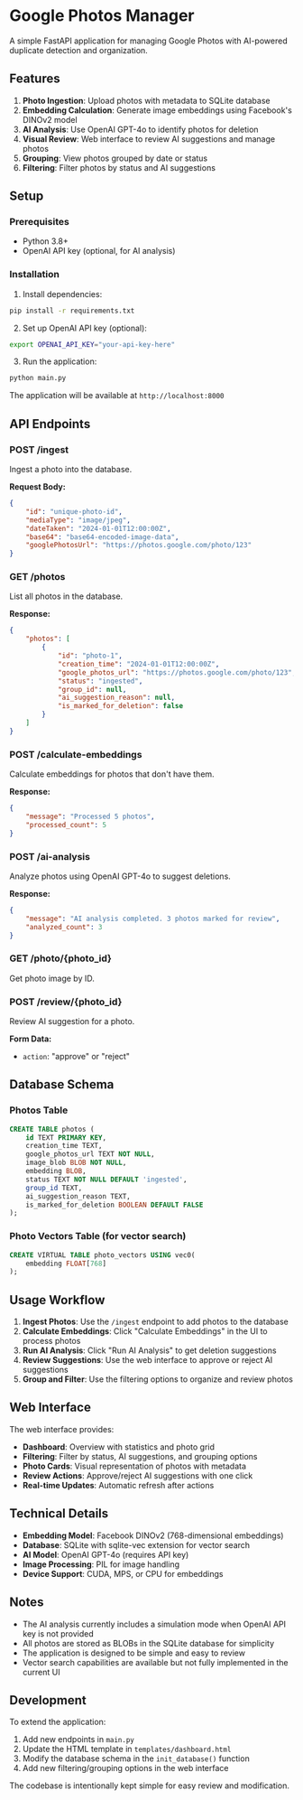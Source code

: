 # Google Photos Manager

A simple FastAPI application for managing Google Photos with AI-powered duplicate detection and organization.

## Features

1. **Photo Ingestion**: Upload photos with metadata to SQLite database
2. **Embedding Calculation**: Generate image embeddings using Facebook's DINOv2 model
3. **AI Analysis**: Use OpenAI GPT-4o to identify photos for deletion
4. **Visual Review**: Web interface to review AI suggestions and manage photos
5. **Grouping**: View photos grouped by date or status
6. **Filtering**: Filter photos by status and AI suggestions

## Setup

### Prerequisites

- Python 3.8+
- OpenAI API key (optional, for AI analysis)

### Installation

1. Install dependencies:
```bash
pip install -r requirements.txt
```

2. Set up OpenAI API key (optional):
```bash
export OPENAI_API_KEY="your-api-key-here"
```

3. Run the application:
```bash
python main.py
```

The application will be available at `http://localhost:8000`

## API Endpoints

### POST /ingest
Ingest a photo into the database.

**Request Body:**
```json
{
    "id": "unique-photo-id",
    "mediaType": "image/jpeg",
    "dateTaken": "2024-01-01T12:00:00Z",
    "base64": "base64-encoded-image-data",
    "googlePhotosUrl": "https://photos.google.com/photo/123"
}
```

### GET /photos
List all photos in the database.

**Response:**
```json
{
    "photos": [
        {
            "id": "photo-1",
            "creation_time": "2024-01-01T12:00:00Z",
            "google_photos_url": "https://photos.google.com/photo/123",
            "status": "ingested",
            "group_id": null,
            "ai_suggestion_reason": null,
            "is_marked_for_deletion": false
        }
    ]
}
```

### POST /calculate-embeddings
Calculate embeddings for photos that don't have them.

**Response:**
```json
{
    "message": "Processed 5 photos",
    "processed_count": 5
}
```

### POST /ai-analysis
Analyze photos using OpenAI GPT-4o to suggest deletions.

**Response:**
```json
{
    "message": "AI analysis completed. 3 photos marked for review",
    "analyzed_count": 3
}
```

### GET /photo/{photo_id}
Get photo image by ID.

### POST /review/{photo_id}
Review AI suggestion for a photo.

**Form Data:**
- `action`: "approve" or "reject"

## Database Schema

### Photos Table
```sql
CREATE TABLE photos (
    id TEXT PRIMARY KEY,
    creation_time TEXT,
    google_photos_url TEXT NOT NULL,
    image_blob BLOB NOT NULL,
    embedding BLOB,
    status TEXT NOT NULL DEFAULT 'ingested',
    group_id TEXT,
    ai_suggestion_reason TEXT,
    is_marked_for_deletion BOOLEAN DEFAULT FALSE
);
```

### Photo Vectors Table (for vector search)
```sql
CREATE VIRTUAL TABLE photo_vectors USING vec0(
    embedding FLOAT[768]
);
```

## Usage Workflow

1. **Ingest Photos**: Use the `/ingest` endpoint to add photos to the database
2. **Calculate Embeddings**: Click "Calculate Embeddings" in the UI to process photos
3. **Run AI Analysis**: Click "Run AI Analysis" to get deletion suggestions
4. **Review Suggestions**: Use the web interface to approve or reject AI suggestions
5. **Group and Filter**: Use the filtering options to organize and review photos

## Web Interface

The web interface provides:

- **Dashboard**: Overview with statistics and photo grid
- **Filtering**: Filter by status, AI suggestions, and grouping options
- **Photo Cards**: Visual representation of photos with metadata
- **Review Actions**: Approve/reject AI suggestions with one click
- **Real-time Updates**: Automatic refresh after actions

## Technical Details

- **Embedding Model**: Facebook DINOv2 (768-dimensional embeddings)
- **Database**: SQLite with sqlite-vec extension for vector search
- **AI Model**: OpenAI GPT-4o (requires API key)
- **Image Processing**: PIL for image handling
- **Device Support**: CUDA, MPS, or CPU for embeddings

## Notes

- The AI analysis currently includes a simulation mode when OpenAI API key is not provided
- All photos are stored as BLOBs in the SQLite database for simplicity
- The application is designed to be simple and easy to review
- Vector search capabilities are available but not fully implemented in the current UI

## Development

To extend the application:

1. Add new endpoints in `main.py`
2. Update the HTML template in `templates/dashboard.html`
3. Modify the database schema in the `init_database()` function
4. Add new filtering/grouping options in the web interface

The codebase is intentionally kept simple for easy review and modification. 